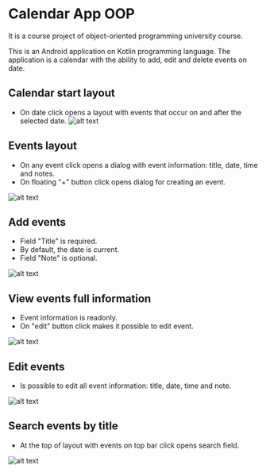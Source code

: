 # Calendar App OOP

It is a course project of object-oriented programming university course.

This is an Android application on Kotlin programming language. The application is a calendar with the ability to add, edit and delete events on date. 

## Calendar start layout
* On date click opens a layout with events that occur on and after the selected date.
![alt text](images/calendar_layout.png)

## Events layout
* On any event click opens a dialog with event information: title, date, time and notes.
* On floating "+" button click opens dialog for creating an event.

![alt text](images/events_layout.png)

## Add events
* Field "Title" is required.
* By default, the date is current.
* Field "Note" is optional.

![alt text](images/creating_event.png)

## View events full information
* Event information is readonly.
* On "edit" button click makes it possible to edit event.

![alt text](images/event_info.png)

## Edit events
* Is possible to edit all event information: title, date, time and note.

![alt text](images/event_info_editing.png)

## Search events by title
* At the top of layout with events on top bar click opens search field.

![alt text](images/searching.png)

